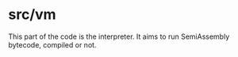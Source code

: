 # src/vm
This part of the code is the interpreter. It aims to run SemiAssembly bytecode, compiled or not.